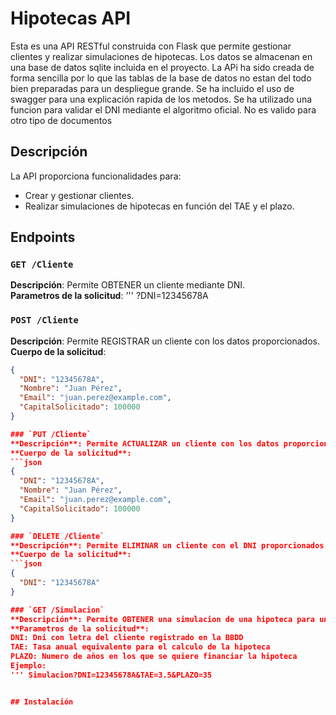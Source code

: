 # Hipotecas API
Esta es una API RESTful construida con Flask que permite gestionar clientes y realizar simulaciones de hipotecas. Los datos se almacenan en una base de datos sqlite incluida en el proyecto.
La APi ha sido creada de forma sencilla por lo que las tablas de la base de datos no estan del todo bien preparadas para un despliegue grande.
Se ha incluido el uso de swagger para una explicación rapida de los metodos.
Se ha utilizado una funcion para validar el DNI mediante el algoritmo oficial. No es valido para otro tipo de documentos


## Descripción

La API proporciona funcionalidades para:
- Crear y gestionar clientes.
- Realizar simulaciones de hipotecas en función del TAE y el plazo.

## Endpoints

### `GET /Cliente`
**Descripción**: Permite OBTENER un cliente mediante DNI.  
**Parametros de la solicitud**:
''' ?DNI=12345678A


### `POST /Cliente`
**Descripción**: Permite REGISTRAR un cliente con los datos proporcionados.  
**Cuerpo de la solicitud**:
```json
{
  "DNI": "12345678A",
  "Nombre": "Juan Pérez",
  "Email": "juan.perez@example.com",
  "CapitalSolicitado": 100000
}

### `PUT /Cliente`
**Descripción**: Permite ACTUALIZAR un cliente con los datos proporcionados.  
**Cuerpo de la solicitud**:
```json
{
  "DNI": "12345678A",
  "Nombre": "Juan Pérez",
  "Email": "juan.perez@example.com",
  "CapitalSolicitado": 100000
}

### `DELETE /Cliente`
**Descripción**: Permite ELIMINAR un cliente con el DNI proporcionados.  
**Cuerpo de la solicitud**:
```json
{
  "DNI": "12345678A"
}

### `GET /Simulacion`
**Descripción**: Permite OBTENER una simulacion de una hipoteca para un usuario en concreto.  
**Parametros de la solicitud**:
DNI: Dni con letra del cliente registrado en la BBDD
TAE: Tasa anual equivalente para el calculo de la hipoteca
PLAZO: Numero de años en los que se quiere financiar la hipoteca
Ejemplo:
''' Simulacion?DNI=12345678A&TAE=3.5&PLAZO=35


## Instalación





